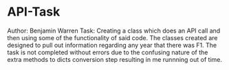 # API-Task

Author: Benjamin Warren
Task: Creating a class which does an API call and then using some of the functionality of said code.
The classes created are designed to pull out information regarding any year that there was F1. The task is not completed without errors due to the confusing nature of the extra methods to dicts conversion step resulting in me runnning out of time.